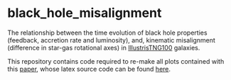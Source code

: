 # black_hole_misalignment
The relationship between the time evolution of black hole properties (feedback, accretion rate and luminosity), and, kinematic misalignment (difference in star-gas rotational axes) in [IllustrisTNG100](https://www.tng-project.org/) galaxies.

This repository contains code required to re-make all plots contained with this [paper](https://ui.adsabs.harvard.edu/abs/2020MNRAS.495.4542D/abstract), whose latex source code can be found [here](https://github.com/Chris-Duckworth/star-gas-decoupling-II-black-hole-feedback).
